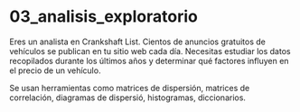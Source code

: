 # 03_analisis_exploratorio
Eres un analista en Crankshaft List. Cientos de anuncios gratuitos de vehículos se publican en tu sitio web cada día. Necesitas estudiar los datos recopilados durante los últimos años y determinar qué factores influyen en el precio de un vehículo.

Se usan herramientas como matrices de dispersión, matrices de correlación, diagramas de dispersió, histogramas, diccionarios.
